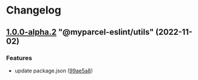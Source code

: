 # Changelog

<!-- MONODEPLOY:BELOW -->

## [1.0.0-alpha.2](https://github/myparcelnl/eslint/compare/@myparcel-eslint/utils@1.0.0-alpha.0...@myparcel-eslint/utils@1.0.0-alpha.2) "@myparcel-eslint/utils" (2022-11-02)


### Features

* update package.json ([99ae5a8](https://github/myparcelnl/eslint/commit/99ae5a866389101f92e0b7ea077306d9dabb44e4))


